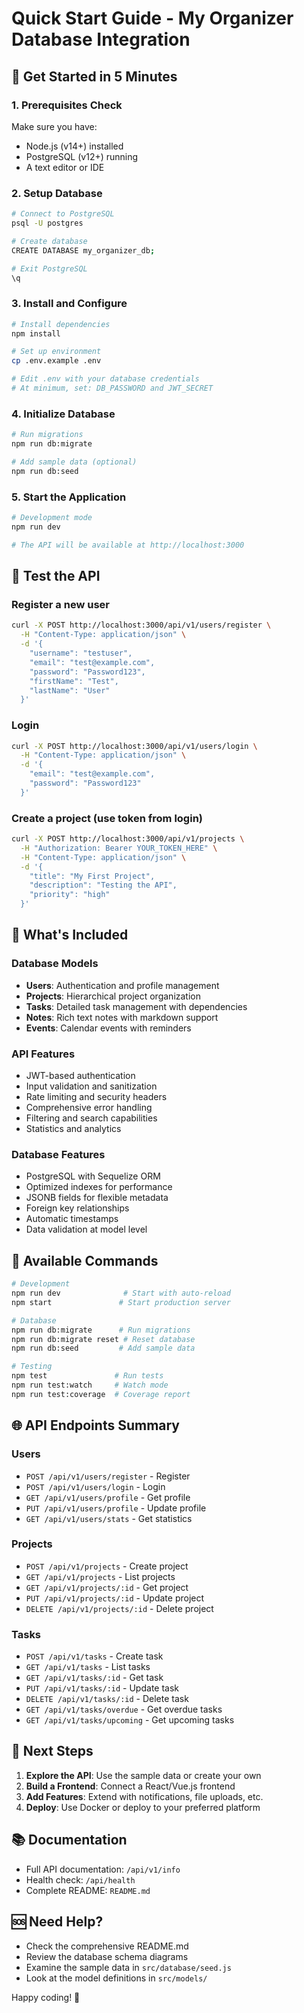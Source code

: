 # Quick Start Guide - My Organizer Database Integration

## 🚀 Get Started in 5 Minutes

### 1. Prerequisites Check
Make sure you have:
- Node.js (v14+) installed
- PostgreSQL (v12+) running
- A text editor or IDE

### 2. Setup Database
```bash
# Connect to PostgreSQL
psql -U postgres

# Create database
CREATE DATABASE my_organizer_db;

# Exit PostgreSQL
\q
```

### 3. Install and Configure
```bash
# Install dependencies
npm install

# Set up environment
cp .env.example .env

# Edit .env with your database credentials
# At minimum, set: DB_PASSWORD and JWT_SECRET
```

### 4. Initialize Database
```bash
# Run migrations
npm run db:migrate

# Add sample data (optional)
npm run db:seed
```

### 5. Start the Application
```bash
# Development mode
npm run dev

# The API will be available at http://localhost:3000
```

## 🧪 Test the API

### Register a new user
```bash
curl -X POST http://localhost:3000/api/v1/users/register \
  -H "Content-Type: application/json" \
  -d '{
    "username": "testuser",
    "email": "test@example.com",
    "password": "Password123",
    "firstName": "Test",
    "lastName": "User"
  }'
```

### Login
```bash
curl -X POST http://localhost:3000/api/v1/users/login \
  -H "Content-Type: application/json" \
  -d '{
    "email": "test@example.com",
    "password": "Password123"
  }'
```

### Create a project (use token from login)
```bash
curl -X POST http://localhost:3000/api/v1/projects \
  -H "Authorization: Bearer YOUR_TOKEN_HERE" \
  -H "Content-Type: application/json" \
  -d '{
    "title": "My First Project",
    "description": "Testing the API",
    "priority": "high"
  }'
```

## 📖 What's Included

### Database Models
- **Users**: Authentication and profile management
- **Projects**: Hierarchical project organization
- **Tasks**: Detailed task management with dependencies
- **Notes**: Rich text notes with markdown support
- **Events**: Calendar events with reminders

### API Features
- JWT-based authentication
- Input validation and sanitization
- Rate limiting and security headers
- Comprehensive error handling
- Filtering and search capabilities
- Statistics and analytics

### Database Features
- PostgreSQL with Sequelize ORM
- Optimized indexes for performance
- JSONB fields for flexible metadata
- Foreign key relationships
- Automatic timestamps
- Data validation at model level

## 🔧 Available Commands

```bash
# Development
npm run dev              # Start with auto-reload
npm start               # Start production server

# Database
npm run db:migrate      # Run migrations
npm run db:migrate reset # Reset database
npm run db:seed         # Add sample data

# Testing
npm test               # Run tests
npm run test:watch     # Watch mode
npm run test:coverage  # Coverage report
```

## 🌐 API Endpoints Summary

### Users
- `POST /api/v1/users/register` - Register
- `POST /api/v1/users/login` - Login
- `GET /api/v1/users/profile` - Get profile
- `PUT /api/v1/users/profile` - Update profile
- `GET /api/v1/users/stats` - Get statistics

### Projects
- `POST /api/v1/projects` - Create project
- `GET /api/v1/projects` - List projects
- `GET /api/v1/projects/:id` - Get project
- `PUT /api/v1/projects/:id` - Update project
- `DELETE /api/v1/projects/:id` - Delete project

### Tasks
- `POST /api/v1/tasks` - Create task
- `GET /api/v1/tasks` - List tasks
- `GET /api/v1/tasks/:id` - Get task
- `PUT /api/v1/tasks/:id` - Update task
- `DELETE /api/v1/tasks/:id` - Delete task
- `GET /api/v1/tasks/overdue` - Get overdue tasks
- `GET /api/v1/tasks/upcoming` - Get upcoming tasks

## 🎯 Next Steps

1. **Explore the API**: Use the sample data or create your own
2. **Build a Frontend**: Connect a React/Vue.js frontend
3. **Add Features**: Extend with notifications, file uploads, etc.
4. **Deploy**: Use Docker or deploy to your preferred platform

## 📚 Documentation

- Full API documentation: `/api/v1/info`
- Health check: `/api/health`
- Complete README: `README.md`

## 🆘 Need Help?

- Check the comprehensive README.md
- Review the database schema diagrams
- Examine the sample data in `src/database/seed.js`
- Look at the model definitions in `src/models/`

Happy coding! 🚀